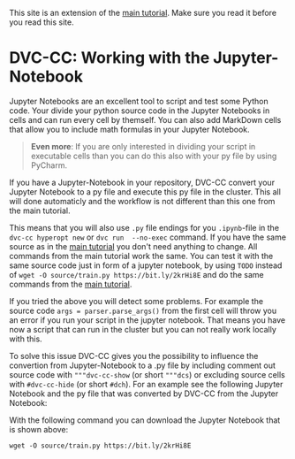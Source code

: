 This site is an extension of the [main tutorial](Get_Started.md). Make sure you read it before you read this site.

# DVC-CC: Working with the Jupyter-Notebook
Jupyter Notebooks are an excellent tool to script and test some Python code. Your divide your python source code in 
the Jupyter Notebooks in cells and can run every cell by themself. You can also add MarkDown cells that allow you to 
include math formulas in your Jupyter Notebook.

> **Even more**: If you are only interested in dividing your script in executable cells than you can do this also with
                your py file by using PyCharm.


If you have a Jupyter-Notebook in your repository, DVC-CC  convert your Jupyter Notebook to a py file and execute 
this py file in the cluster. This all will done automaticly and the workflow is not different than this one from the 
main tutorial.

This means that you will also use `.py` file endings for you `.ipynb`-file in the `dvc-cc hyperopt new` or `dvc run 
--no-exec` command. If you have the same source as in the [main tutorial](Get_Started.md) you don't need 
anything to change. All commands from the main tutorial work the same. You can test it with the same source code just
in form of a jupyter notebook, by using `TODO` instead of `wget -O source/train.py https://bit.ly/2krHi8E` and do the
same commands from the [main tutorial](Get_Started.md).

If you tried the above you will detect some problems. For example the source code `args = parser.parse_args()` from 
the first cell will throw you an error if you run your script in the jupyter notebook. That means you have now a 
script that can run in the cluster but you can not really work locally with this.

To solve this issue DVC-CC gives you the possibility to influence the convertion from Jupyter-Notebook to a .py file 
by including comment out source code with `"""dvc-cc-show` (or short `"""dcs`) or excluding source cells with 
`#dvc-cc-hide` (or short `#dch`). For an 
example see the following Jupyter Notebook and the py file that was converted by DVC-CC from the Jupyter Notebook:



With the following command you can download the Jupyter Notebook that is shown above:
```
wget -O source/train.py https://bit.ly/2krHi8E
```


